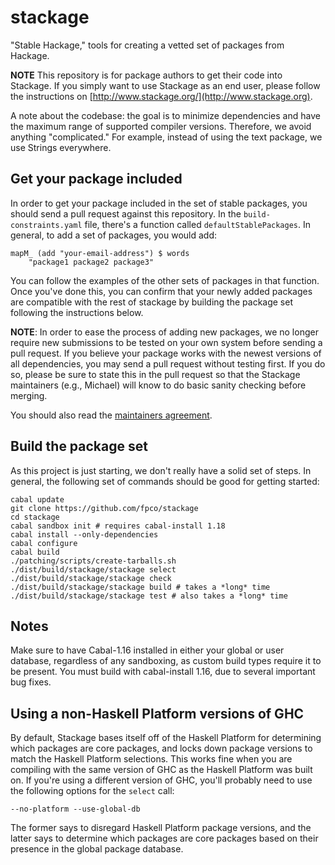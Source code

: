 stackage
========

"Stable Hackage," tools for creating a vetted set of packages from Hackage.

__NOTE__ This repository is for package authors to get their code into
Stackage. If you simply want to use Stackage as an end user, please follow the
instructions on [http://www.stackage.org/](http://www.stackage.org).

A note about the codebase: the goal is to minimize dependencies and have
the maximum range of supported compiler versions. Therefore, we avoid
anything "complicated." For example, instead of using the text package,
we use Strings everywhere.

Get your package included
-------------------------

In order to get your package included in the set of stable packages, you should
send a pull request against this repository. In the `build-constraints.yaml` file,
there's a function called `defaultStablePackages`. In general, to add a set of
packages, you would add:

    mapM_ (add "your-email-address") $ words
        "package1 package2 package3"

You can follow the examples of the other sets of packages in that function.
Once you've done this, you can confirm that your newly added packages are
compatible with the rest of stackage by building the package set following the
instructions below.

__NOTE__: In order to ease the process of adding new packages, we no longer
require new submissions to be tested on your own system before sending a pull
request. If you believe your package works with the newest versions of all
dependencies, you may send a pull request without testing first. If you do so,
please be sure to state this in the pull request so that the Stackage
maintainers (e.g., Michael) will know to do basic sanity checking before
merging.

You should also read the [maintainers
agreement](https://github.com/fpco/stackage/wiki/Maintainers-Agreement).

Build the package set
---------------------

As this project is just starting, we don't really have a solid set of steps. In
general, the following set of commands should be good for getting started:

    cabal update
    git clone https://github.com/fpco/stackage
    cd stackage
    cabal sandbox init # requires cabal-install 1.18
    cabal install --only-dependencies
    cabal configure
    cabal build
    ./patching/scripts/create-tarballs.sh
    ./dist/build/stackage/stackage select
    ./dist/build/stackage/stackage check
    ./dist/build/stackage/stackage build # takes a *long* time
    ./dist/build/stackage/stackage test # also takes a *long* time

Notes
-----

Make sure to have Cabal-1.16 installed in either your global or user database,
regardless of any sandboxing, as custom build types require it to be present.
You must build with cabal-install 1.16, due to several important bug fixes.

Using a non-Haskell Platform versions of GHC
--------------------------------------------

By default, Stackage bases itself off of the Haskell Platform for determining
which packages are core packages, and locks down package versions to match the
Haskell Platform selections. This works fine when you are compiling with the
same version of GHC as the Haskell Platform was built on. If you're using a
different version of GHC, you'll probably need to use the following options for
the `select` call:

    --no-platform --use-global-db

The former says to disregard Haskell Platform package versions, and the latter
says to determine which packages are core packages based on their presence in
the global package database.
